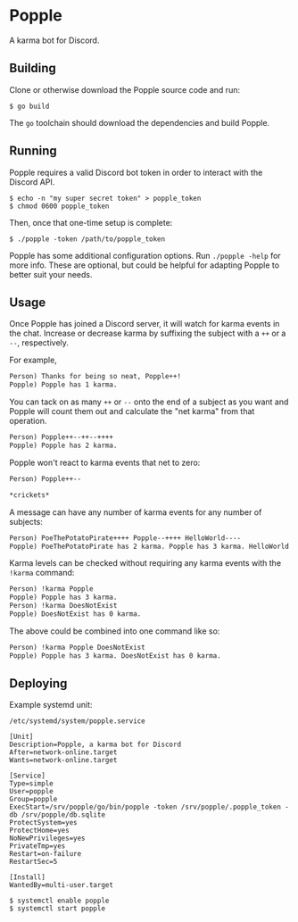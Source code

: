 # Popple

A karma bot for Discord.

## Building

Clone or otherwise download the Popple source code and run:

```console
$ go build
```

The `go` toolchain should download the dependencies and build Popple.

## Running

Popple requires a valid Discord bot token in order to interact with the
Discord API.

```console
$ echo -n "my super secret token" > popple_token
$ chmod 0600 popple_token
```

Then, once that one-time setup is complete:

```console
$ ./popple -token /path/to/popple_token
```

Popple has some additional configuration options. Run `./popple -help`
for more info. These are optional, but could be helpful for adapting Popple
to better suit your needs.

## Usage

Once Popple has joined a Discord server, it will watch for karma events in
the chat. Increase or decrease karma by suffixing the subject with a `++`
or a `--`, respectively.

For example,

```txt
Person) Thanks for being so neat, Popple++!
Popple) Popple has 1 karma.
```

You can tack on as many `++` or `--` onto the end of a subject as you want and
Popple will count them out and calculate the "net karma" from that operation.

```txt
Person) Popple++--++--++++
Popple) Popple has 2 karma.
```

Popple won't react to karma events that net to zero:

```txt
Person) Popple++--

*crickets*
```

A message can have any number of karma events for any number of subjects:

```txt
Person) PoeThePotatoPirate++++ Popple--++++ HelloWorld----
Popple) PoeThePotatoPirate has 2 karma. Popple has 3 karma. HelloWorld has -2 karma.
```

Karma levels can be checked without requiring any karma events with the
`!karma` command:

```txt
Person) !karma Popple
Popple) Popple has 3 karma.
Person) !karma DoesNotExist
Popple) DoesNotExist has 0 karma.
```

The above could be combined into one command like so:

```txt
Person) !karma Popple DoesNotExist
Popple) Popple has 3 karma. DoesNotExist has 0 karma.
```

## Deploying

Example systemd unit:

```
/etc/systemd/system/popple.service
```

```systemd
[Unit]
Description=Popple, a karma bot for Discord
After=network-online.target
Wants=network-online.target

[Service]
Type=simple
User=popple
Group=popple
ExecStart=/srv/popple/go/bin/popple -token /srv/popple/.popple_token -db /srv/popple/db.sqlite
ProtectSystem=yes
ProtectHome=yes
NoNewPrivileges=yes
PrivateTmp=yes
Restart=on-failure
RestartSec=5

[Install]
WantedBy=multi-user.target
```

```console
$ systemctl enable popple
$ systemctl start popple
```
